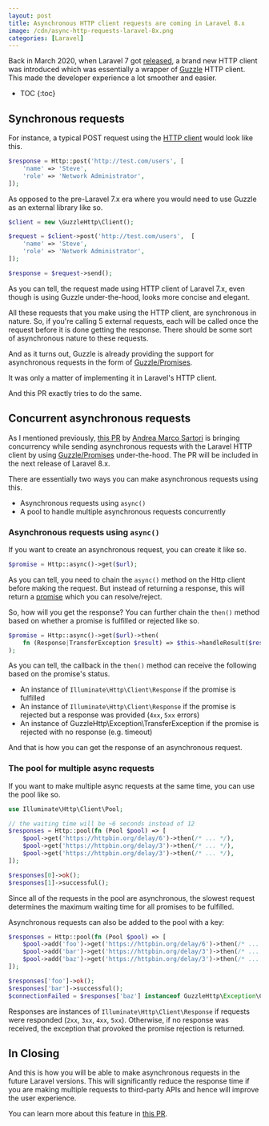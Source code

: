 ```yaml
---
layout: post
title: Asynchronous HTTP client requests are coming in Laravel 8.x
image: /cdn/async-http-requests-laravel-8x.png
categories: [Laravel]
---
```


Back in March 2020, when Laravel 7 got [released](https://laravel.com/docs/7.x/releases), a brand new HTTP client was introduced which was essentially a wrapper of [Guzzle](https://docs.guzzlephp.org/en/stable/) HTTP client. This made the developer experience a lot smoother and easier.

* TOC
{:toc}

## Synchronous requests 

For instance, a typical POST request using the [HTTP client](https://laravel.com/docs/8.x/http-client) would look like this.

```php
$response = Http::post('http://test.com/users', [
    'name' => 'Steve',
    'role' => 'Network Administrator',
]);
```

As opposed to the pre-Laravel 7.x era where you would need to use Guzzle as an external library like so.

```php
$client = new \GuzzleHttp\Client();

$request = $client->post('http://test.com/users',  [
    'name' => 'Steve',
    'role' => 'Network Administrator',
]);

$response = $request->send();
```

As you can tell, the request made using HTTP client of Laravel 7.x, even though is using Guzzle under-the-hood, looks more concise and elegant.

All these requests that you make using the HTTP client, are synchronous in nature. So, if you're calling 5 external requests, each will be called once the request before it is done getting the response. There should be some sort of asynchronous nature to these requests.

And as it turns out, Guzzle is already providing the support for asynchronous requests in the form of [Guzzle/Promises](https://github.com/guzzle/promises).

It was only a matter of implementing it in Laravel's HTTP client.

And this PR exactly tries to do the same.

## Concurrent asynchronous requests

As I mentioned previously, [this PR](https://github.com/laravel/framework/pull/36948) by [Andrea Marco Sartori](https://github.com/cerbero90) is bringing concurrency while sending asynchronous requests with the Laravel HTTP client by using [Guzzle/Promises](https://github.com/guzzle/promises) under-the-hood. The PR will be included in the next release of Laravel 8.x.

There are essentially two ways you can make asynchronous requests using this.

- Asynchronous requests using `async()`
- A pool to handle multiple asynchronous requests concurrently

### Asynchronous requests using `async()`

If you want to create an asynchronous request, you can create it like so.

```php
$promise = Http::async()->get($url);
```

As you can tell, you need to chain the `async()` method on the Http client before making the request. But instead of returning a response, this will return a [promise](https://github.com/guzzle/promises#promise) which you can resolve/reject. 

So, how will you get the response? You can further chain the `then()` method based on whether a promise is fulfilled or rejected like so.

```php
$promise = Http::async()->get($url)->then(
    fn (Response|TransferException $result) => $this->handleResult($result)
);
```

As you can tell, the callback in the `then()` method can receive the following based on the promise's status.

- An instance of `Illuminate\Http\Client\Response` if the promise is fulfilled
- An instance of `Illuminate\Http\Client\Response` if the promise is rejected but a response was provided (`4xx`, `5xx` errors)
- An instance of GuzzleHttp\Exception\TransferException if the promise is rejected with no response (e.g. timeout)

And that is how you can get the response of an asynchronous request.

### The pool for multiple async requests

If you want to make multiple async requests at the same time, you can use the pool like so.

```php
use Illuminate\Http\Client\Pool;

// the waiting time will be ~6 seconds instead of 12
$responses = Http::pool(fn (Pool $pool) => [
    $pool->get('https://httpbin.org/delay/6')->then(/* ... */),
    $pool->get('https://httpbin.org/delay/3')->then(/* ... */),
    $pool->get('https://httpbin.org/delay/3')->then(/* ... */),
]);

$responses[0]->ok();
$responses[1]->successful();
```

Since all of the requests in the pool are asynchronous, the slowest request determines the maximum waiting time for all promises to be fulfilled.

Asynchronous requests can also be added to the pool with a key:

```php
$responses = Http::pool(fn (Pool $pool) => [
    $pool->add('foo')->get('https://httpbin.org/delay/6')->then(/* ... */),
    $pool->add('bar')->get('https://httpbin.org/delay/3')->then(/* ... */),
    $pool->add('baz')->get('https://httpbin.org/delay/3')->then(/* ... */),
]);

$responses['foo']->ok();
$responses['bar']->successful();
$connectionFailed = $responses['baz'] instanceof GuzzleHttp\Exception\ConnectException;
```

Responses are instances of `Illuminate\Http\Client\Response` if requests were responded (`2xx`, `3xx`, `4xx`, `5xx`). Otherwise, if no response was received, the exception that provoked the promise rejection is returned.

## In Closing

And this is how you will be able to make asynchronous requests in the future Laravel versions. This will significantly reduce the response time if you are making multiple requests to third-party APIs and hence will improve the user experience.

You can learn more about this feature in [this PR](https://github.com/laravel/framework/pull/36948).